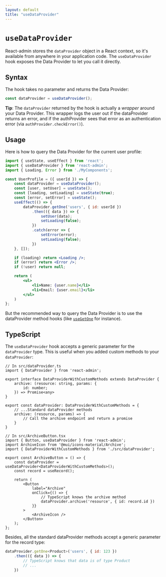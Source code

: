 ```yaml
---
layout: default
title: "useDataProvider"
---
```


# `useDataProvider`

React-admin stores the `dataProvider` object in a React context, so it's available from anywhere in your application code. The `useDataProvider` hook exposes the Data Provider to let you call it directly.

## Syntax

The hook takes no parameter and returns the Data Provider:
```jsx
const dataProvider = useDataProvider();
```

**Tip**: The `dataProvider` returned by the hook is actually a *wrapper* around your Data Provider. This wrapper logs the user out if the dataProvider returns an error, and if the authProvider sees that error as an authentication error (via `authProvider.checkError()`).

## Usage

Here is how to query the Data Provider for the current user profile:

```jsx
import { useState, useEffect } from 'react';
import { useDataProvider } from 'react-admin';
import { Loading, Error } from './MyComponents';

const UserProfile = ({ userId }) => {
    const dataProvider = useDataProvider();
    const [user, setUser] = useState();
    const [loading, setLoading] = useState(true);
    const [error, setError] = useState();
    useEffect(() => {
        dataProvider.getOne('users', { id: userId })
            .then(({ data }) => {
                setUser(data);
                setLoading(false);
            })
            .catch(error => {
                setError(error);
                setLoading(false);
            })
    }, []);

    if (loading) return <Loading />;
    if (error) return <Error />;
    if (!user) return null;

    return (
        <ul>
            <li>Name: {user.name}</li>
            <li>Email: {user.email}</li>
        </ul>
    )
};
```

But the recommended way to query the Data Provider is to use the dataProvider method hooks (like [`useGetOne`](./useGetOne.md) for instance).

## TypeScript

The `useDataProvider` hook accepts a generic parameter for the `dataProvider` type. This is useful when you added custom methods to your `dataProvider`:

```tsx
// In src/dataProvider.ts
import { DataProvider } from 'react-admin';

export interface DataProviderWithCustomMethods extends DataProvider {
    archive: (resource: string, params: {
        id: number;
    }) => Promise<any>
}

export const dataProvider: DataProviderWithCustomMethods = {
    // ...Standard dataProvider methods
    archive: (resource, params) => {
        // Call the archive endpoint and return a promise
    }
}

// In src/ArchiveButton.tsx
import { Button, useDataProvider } from 'react-admin';
import ArchiveIcon from '@mui/icons-material/Archive';
import { DataProviderWithCustomMethods } from './src/dataProvider';

export const ArchiveButton = () => {
    const dataProvider = useDataProvider<DataProviderWithCustomMethods>();
    const record = useRecord();

    return (
        <Button
            label="Archive"
            onClick={() => {
                // TypeScript knows the archive method
                dataProvider.archive('resource', { id: record.id })
            }}
        >
            <ArchiveIcon />
        </Button>
    );
};
```

Besides, all the standard dataProvider methods accept a generic parameter for the record type:

```jsx
dataProvider.getOne<Product>('users', { id: 123 })
    .then(({ data }) => {
        // TypeScript knows that data is of type Product
        // ...
    })
```

